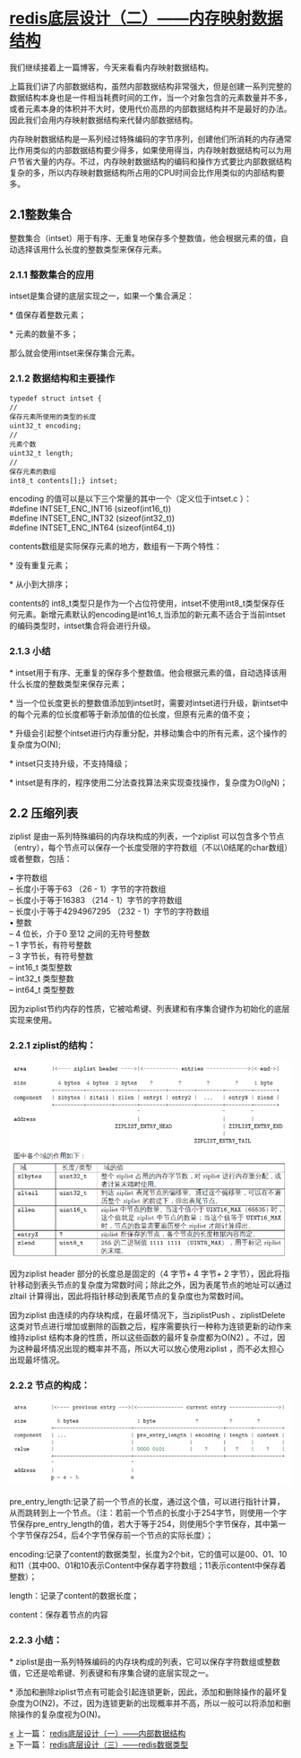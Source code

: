 # [redis底层设计（二）——内存映射数据结构](https://www.cnblogs.com/gaopengfirst/p/10065796.html)

我们继续接着上一篇博客，今天来看看内存映射数据结构。

上篇我们讲了内部数据结构，虽然内部数据结构非常强大，但是创建一系列完整的数据结构本身也是一件相当耗费时间的工作，当一个对象包含的元素数量并不多，或者元素本身的体积并不大时，使用代价高昂的内部数据结构并不是最好的办法。因此我们会用内存映射数据结构来代替内部数据结构。

内存映射数据结构是一系列经过特殊编码的字节序列，创建他们所消耗的内存通常比作用类似的内部数据结构要少得多，如果使用得当，内存映射数据结构可以为用户节省大量的内存。不过，内存映射数据结构的编码和操作方式要比内部数据结构复杂的多，所以内存映射数据结构所占用的CPU时间会比作用类似的内部结构要多。

## 2.1整数集合

整数集合（intset）用于有序、无重复地保存多个整数值，他会根据元素的值，自动选择该用什么长度的整数类型来保存元素。

### 2.1.1 整数集合的应用

intset是集合键的底层实现之一，如果一个集合满足：

\* 值保存着整数元素；

\* 元素的数量不多；

那么就会使用intset来保存集合元素。

### 2.1.2 数据结构和主要操作

```plain
typedef struct intset {
//
保存元素所使用的类型的长度
uint32_t encoding;
//
元素个数
uint32_t length;
//
保存元素的数组
int8_t contents[];} intset;
```
encoding 的值可以是以下三个常量的其中一个（定义位于intset.c ）：  
#define INTSET\_ENC\_INT16 (sizeof(int16\_t))  
#define INTSET\_ENC\_INT32 (sizeof(int32\_t))  
#define INTSET\_ENC\_INT64 (sizeof(int64\_t))

contents数组是实际保存元素的地方，数组有一下两个特性：

\* 没有重复元素；

\* 从小到大排序；

contents的 int8\_t类型只是作为一个占位符使用，intset不使用int8\_t类型保存任何元素。新增元素默认的encoding是int16\_t,当添加的新元素不适合于当前intset的编码类型时，intset集合将会进行升级。

### 2.1.3 小结

\* intset用于有序、无重复的保存多个整数值。他会根据元素的值，自动选择该用什么长度的整数类型来保存元素；

\* 当一个位长度更长的整数值添加到intset时，需要对intset进行升级，新intset中的每个元素的位长度都等于新添加值的位长度，但原有元素的值不变；

\* 升级会引起整个intset进行内存重分配，并移动集合中的所有元素，这个操作的复杂度为O(N);

\* intset只支持升级，不支持降级；

\* intset是有序的，程序使用二分法查找算法来实现查找操作，复杂度为O(lgN)；

## 2.2 压缩列表 

ziplist 是由一系列特殊编码的内存块构成的列表，一个ziplist 可以包含多个节点（entry），每个节点可以保存一个长度受限的字符数组（不以\\0结尾的char数组）或者整数，包括：　　

• 字符数组  
– 长度小于等于63 （26 - 1）字节的字符数组  
– 长度小于等于16383 （214 - 1）字节的字符数组  
– 长度小于等于4294967295 （232 - 1）字节的字符数组  
• 整数  
– 4 位长，介于0 至12 之间的无符号整数  
– 1 字节长，有符号整数  
– 3 字节长，有符号整数  
– int16\_t 类型整数  
– int32\_t 类型整数  
– int64\_t 类型整数

因为ziplist节约内存的性质，它被哈希键、列表建和有序集合键作为初始化的底层实现来使用。

### 2.2.1 ziplist的结构：

![](./redis%E5%BA%95%E5%B1%82%E8%AE%BE%E8%AE%A1%EF%BC%88%E4%BA%8C%EF%BC%89%E5%86%85%E5%AD%98%E6%98%A0%E5%B0%84%E6%95%B0%E6%8D%AE%E7%BB%93%E6%9E%84.assets/20220113230032.png)

因为ziplist header 部分的长度总是固定的（4 字节+ 4 字节+ 2 字节），因此将指针移动到表头节点的复杂度为常数时间；除此之外，因为表尾节点的地址可以通过zltail 计算得出，因此将指针移动到表尾节点的复杂度也为常数时间。　　

因为ziplist 由连续的内存块构成，在最坏情况下，当ziplistPush 、ziplistDelete 这类对节点进行增加或删除的函数之后，程序需要执行一种称为连锁更新的动作来维持ziplist 结构本身的性质，所以这些函数的最坏复杂度都为O(N2) 。不过，因为这种最坏情况出现的概率并不高，所以大可以放心使用ziplist ，而不必太担心出现最坏情况。

### 2.2.2 节点的构成：

![](./redis%E5%BA%95%E5%B1%82%E8%AE%BE%E8%AE%A1%EF%BC%88%E4%BA%8C%EF%BC%89%E5%86%85%E5%AD%98%E6%98%A0%E5%B0%84%E6%95%B0%E6%8D%AE%E7%BB%93%E6%9E%84.assets/20220113230042.png)

pre\_entry\_length:记录了前一个节点的长度，通过这个值，可以进行指针计算，从而跳转到上一个节点。（注：若前一个节点的长度小于254字节，则使用一个字节保存pre\_entry\_length的值，若大于等于254，则使用5个字节保存，其中第一个字节保存254，后4个字节保存前一个节点的实际长度）；

encoding:记录了content的数据类型，长度为2个bit，它的值可以是00、01、10和11（其中00、01和10表示Content中保存着字符数组；11表示content中保存着整数）；

length：记录了content的数据长度；

content：保存着节点的内容

### 2.2.3 小结：

\* ziplist是由一系列特殊编码的内存块构成的列表，它可以保存字符数组或整数值，它还是哈希键、列表键和有序集合键的底层实现之一。

\* 添加和删除ziplist节点有可能会引起连锁更新，因此，添加和删除操作的最坏复杂度为O(N2)，不过，因为连锁更新的出现概率并不高，所以一般可以将添加和删除操作的复杂度视为O(N)。

[«](https://www.cnblogs.com/gaopengfirst/p/10062980.html) 上一篇： [redis底层设计（一）——内部数据结构](https://www.cnblogs.com/gaopengfirst/p/10062980.html "发布于 2018-12-04 11:15")  
[»](https://www.cnblogs.com/gaopengfirst/p/10072680.html) 下一篇： [redis底层设计（三）——redis数据类型](https://www.cnblogs.com/gaopengfirst/p/10072680.html "发布于 2018-12-05 18:47")

